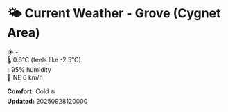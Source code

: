 # 🌤️ Current Weather - Grove (Cygnet Area)

☀️ **-**  
🌡️ 0.6°C (feels like -2.5°C)  
💧 95% humidity  
💨 NE 6 km/h  

**Comfort:** Cold ❄️  
**Updated:** 20250928120000
